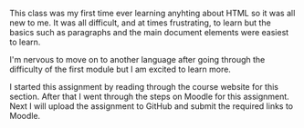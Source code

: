 This class was my first time ever learning anyhting about HTML so it was all new to me. It was all difficult, and at times frustrating, to learn but the basics such as paragraphs and the main document elements were easiest to learn.

I'm nervous to move on to another language after going through the difficulty of the first module but I am excited to learn more.

I started this assignment by reading through the course website for this section. After that I went through the steps on Moodle for this assignment. Next I will upload the assignment to GitHub and submit the required links to Moodle. 
